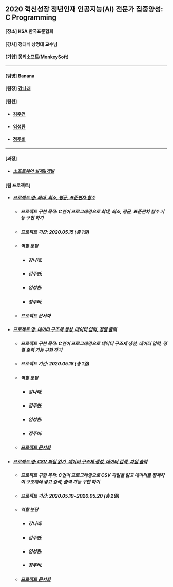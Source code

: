 ## 2020 혁신성장 청년인재 인공지능(AI) 전문가 집중양성: C Programming
<h4>[장소] KSA 한국표준협회</h4>
<h4>[강사] 정대식 상명대 교수님</h4>
<h4>[기업] 몽키소프트(MonkeySoft)</h4>
<hr>
<h4>[팀명] Banana </h4>
<h4>[팀장] <a href = "https://github.com/kang-hana" > 강나래</a></h4>
  <h4>[팀원]</h4>
  <ul>
  <li>
    <h4><a href="https://github.com/jysaa5">김주연</a></h4>
  </li>
    <li>
    <h4><a href="https://github.com/SeongHwan-Lim">임성환</a></h4>
  </li>
    <li>
    <h4><a href="https://github.com/JoobeeJung">정주비</a></h4>
  </li>
  </ul>
  <hr>
<h4>[과정]</h4>
<ul>
  <li>
    <h5><a href="https://github.com/ksa-banana/C_Language/blob/master/Software_Design_And_Development_Process.md">소프트웨어 설계&개발</a></h5>
  </li>
  </ul>
<h4>[팀 프로젝트]</h4>
<ul>
  <li>
    <h5><a href ="https://github.com/ksa-banana/C_Language/tree/master/TeamProject_20200515/version_1.0">프로젝트 명: 최대, 최소, 평균, 표준편차 함수</a></h5>
  <ul>
    <li><h5>프로젝트 구현 목적: C언어 프로그래밍으로 최대, 최소, 평균, 표준편차 함수 기능 구현 하기</h5></li>
    <li><h5>프로젝트 기간: 2020.05.15 (총 1일)</h5></li>
    <li><h5>역할 분담</h5></li>
    <ul>
      <li><h5>강나래: </h5></li>
      <li><h5>김주연: </h5></li>
      <li><h5>임성환: </h5></li>
      <li><h5>정주비: </h5></li>
    </ul>
    <li><h5>프로젝트 문서화</h5></li>
    </ul>
  </li>
  <li>
    <h5><a href ="https://github.com/ksa-banana/C_Language/tree/master/TeamProject_20200518/version_1.0">프로젝트 명: 데이터 구조체 생성, 데이터 입력, 정렬 출력</a></h5>
 <ul>
    <li><h5>프로젝트 구현 목적: C언어 프로그래밍으로 데이터 구조체 생성, 데이터 입력, 정렬 출력 기능 구현 하기</h5></li>
    <li><h5>프로젝트 기간: 2020.05.18 (총 1일)</h5></li>
    <li><h5>역할 분담</h5></li>
    <ul>
      <li><h5>강나래: </h5></li>
      <li><h5>김주연: </h5></li>
      <li><h5>임성환: </h5></li>
      <li><h5>정주비: </h5></li>
    </ul>
    <li><h5><a href ="https://github.com/ksa-banana/C_Programming/blob/master/TeamProject_20200518/document/TeamProject_DOC.md">프로젝트 문서화</a></h5></li>
    </ul>
 </li>
    <li>
    <h5><a href ="https://github.com/ksa-banana/C_Language/tree/master/TeamProject_20200519/version_1.1">프로젝트 명: CSV 파일 읽기, 데이터 구조체 생성, 데이터 검색, 파일 출력 </a></h5>
  <ul>
    <li><h5>프로젝트 구현 목적: C언어 프로그래밍으로 CSV 파일을 읽고 데이터를 정제하여 구조체에 넣고 검색, 출력 기능 구현 하기</h5></li>
    <li><h5>프로젝트 기간: 2020.05.19~2020.05.20 (총 2일)</h5></li>
    <li><h5>역할 분담</h5></li>
    <ul>
      <li><h5>강나래: </h5></li>
      <li><h5>김주연: </h5></li>
      <li><h5>임성환: </h5></li>
      <li><h5>정주비: </h5></li>
    </ul>
    <li><h5><a href ="https://github.com/ksa-banana/C_Programming/blob/master/TeamProject_20200519/document/TeamProject_DOC.md">프로젝트 문서화</a></h5></li>
    </ul>
  </li>
  </ul>
